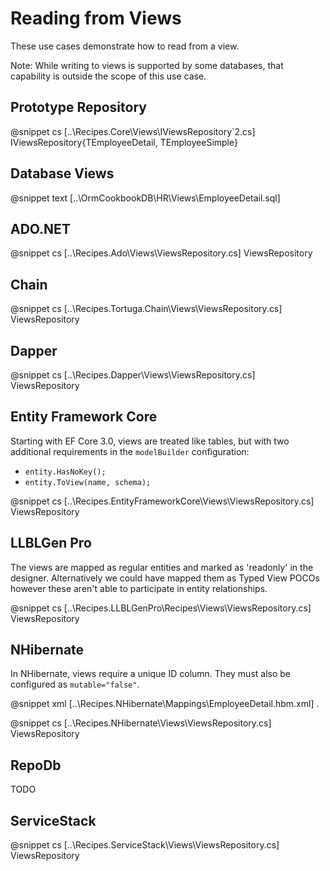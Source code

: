 ﻿# Reading from Views

These use cases demonstrate how to read from a view. 

Note: While writing to views is supported by some databases, that capability is outside the scope of this use case.

## Prototype Repository

@snippet cs [..\Recipes.Core\Views\IViewsRepository`2.cs] IViewsRepository{TEmployeeDetail, TEmployeeSimple}

## Database Views

@snippet text [..\OrmCookbookDB\HR\Views\EmployeeDetail.sql] 

## ADO.NET

@snippet cs [..\Recipes.Ado\Views\ViewsRepository.cs] ViewsRepository

## Chain

@snippet cs [..\Recipes.Tortuga.Chain\Views\ViewsRepository.cs] ViewsRepository


## Dapper

@snippet cs [..\Recipes.Dapper\Views\ViewsRepository.cs] ViewsRepository

## Entity Framework Core

Starting with EF Core 3.0, views are treated like tables, but with two additional requirements in the `modelBuilder` configuration:

* `entity.HasNoKey();`
* `entity.ToView(name, schema);`

@snippet cs [..\Recipes.EntityFrameworkCore\Views\ViewsRepository.cs] ViewsRepository

## LLBLGen Pro 

The views are mapped as regular entities and marked as 'readonly' in the designer. Alternatively we could have mapped them as Typed View
POCOs however these aren't able to participate in entity relationships.

@snippet cs [..\Recipes.LLBLGenPro\Recipes\Views\ViewsRepository.cs] ViewsRepository

## NHibernate

In NHibernate, views require a unique ID column. They must also be configured as `mutable="false"`.

@snippet xml [..\Recipes.NHibernate\Mappings\EmployeeDetail.hbm.xml] .

@snippet cs [..\Recipes.NHibernate\Views\ViewsRepository.cs] ViewsRepository

## RepoDb

TODO

## ServiceStack

@snippet cs [..\Recipes.ServiceStack\Views\ViewsRepository.cs] ViewsRepository
